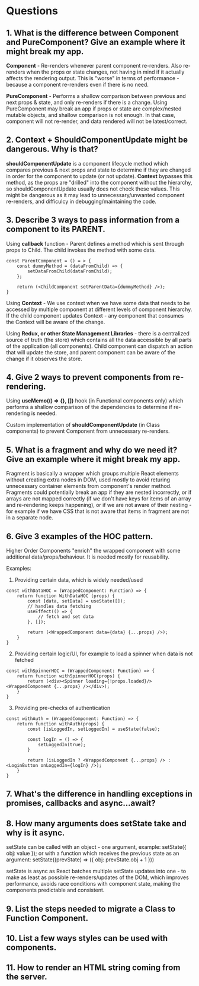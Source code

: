 # Questions

## 1. What is the difference between Component and PureComponent? Give an example where it might break my app.

<b>Component</b> - Re-renders whenever parent component re-renders. Also re-renders when the props or state changes, not having in mind if it actually affects the rendering output. This is "worse" in terms of performance - because a component re-renders even if there is no need. 

<b>PureComponent</b> - Performs a shallow comparison between previous and next props & state, and only re-renders if there is a change. 
Using PureComponent may break an app if props or state are complex/nested mutable objects, and shallow comparison is not enough. In that case, component will not re-render, and data rendered will not be latest/correct. 

## 2. Context + ShouldComponentUpdate might be dangerous. Why is that?

<b>shouldComponentUpdate</b> is a component lifecycle method which compares previous & next props and state to determine if they are changed in order for the component to update (or not update).
<b>Context</b> bypasses this method, as the props are "drilled" into the component without the hierarchy, so shouldComponentUpdate usually does not check these values. This might be dangerous as it may lead to unnecessary/unwanted component re-renders, and difficulcy in debugging/maintaining the code. 


## 3. Describe 3 ways to pass information from a component to its PARENT.

Using <b>callback</b> function - Parent defines a method which is sent through props to Child. The child invokes the method with some data. 
```
const ParentComponent = () = > {
    const dummyMethod = (dataFromChild) => {
        setDataFromChild(dataFromChild);
    };

    return (<ChildComponent setParentData={dummyMethod} />);
}
```

Using <b>Context</b> - We use context when we have some data that needs to be accessed by multiple component at different levels of component hierarchy. If the child component updates Context - any component that consumes the Context will be aware of the change. 

Using <b>Redux, or other State Management Libraries</b> - there is a centralized source of truth (the store) which contains all the data accessible by all parts of the application (all components). Child component can dispatch an action that will update the store, and parent component can be aware of the change if it observes the store.


## 4. Give 2 ways to prevent components from re-rendering.

Using <b>useMemo(() => {}, [])</b> hook (in Functional components only) which performs a shallow comparison of the dependencies to determine if re-rendering is needed.

Custom implementation of <b>shouldComponentUpdate</b> (in Class components) to prevent Component from unnecessary re-renders. 

## 5. What is a fragment and why do we need it? Give an example where it might break my app.

Fragment is basically a wrapper which groups multiple React elements without creating extra nodes in DOM, used mostly to avoid returing unnecessary container elements from component's render method.
Fragments could potentially break an app if they are nested incorrectly, or if arrays are not mapped correctly (if we don't have keys for items of an array and re-rendering keeps happening), or if we are not aware of their nesting - for example if we have CSS that is not aware that items in fragment are not in a separate node.


## 6. Give 3 examples of the HOC pattern.

Higher Order Components "enrich" the wrapped component with some additional data/props/behaviour.
It is needed mostly for reusability.

Examples:

1. Providing certain data, which is widely needed/used
```
const withDataHOC = (WrappedComponent: Function) => {
    return function WithDataHOC (props) {
        const [data, setData] = useState([]);
        // handles data fetching
        useEffect(() => {
            // fetch and set data
        }, []);

        return (<WrappedComponent data={data} {...props} />);
    }
}
```
2. Providing certain logic/UI, for example to load a spinner when data is not fetched
```
const withSpinnerHOC = (WrappedComponent: Function) => {
    return function withSpinnerHOC(props) {    
        return (<div><Spinner loading={!props.loaded}/><WrappedComponent {...props} /></div>);
    }
}
```
3. Providing pre-checks of authentication 
```
const withAuth = (WrappedComponent: Function) => {
    return function withAuth(props) {    
        const [isLoggedIn, setLoggedIn] = useState(false);

        const logIn = () => {
            setLoggedIn(true);
        }

        return (isLoggedIn ? <WrappedComponent {...props} /> : <LoginButton onLoggedIn={logIn} />);
    }
}
```

## 7. What's the difference in handling exceptions in promises, callbacks and async...await?


## 8. How many arguments does setState take and why is it async.

setState can be called with an object - one argument, example: setState({ obj: value });
or with a function which receives the previous state as an argument: setState((prevState) => ({ obj: prevState.obj + 1 }))

setState is async as React batches multiple setState updates into one - to make as least as possible re-renders/updates of the DOM, which improves performance, avoids race conditions with component state, making the components predictable and consistent.


## 9. List the steps needed to migrate a Class to Function Component.


## 10. List a few ways styles can be used with components. 

## 11. How to render an HTML string coming from the server.
